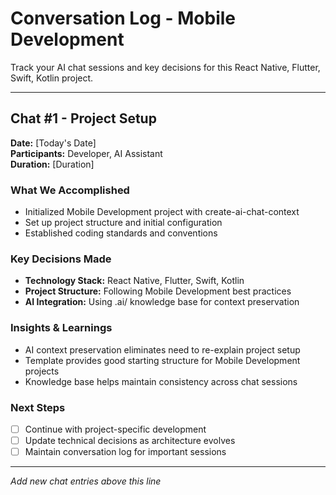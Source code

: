# Conversation Log - Mobile Development

Track your AI chat sessions and key decisions for this React Native, Flutter, Swift, Kotlin project.

---

## Chat #1 - Project Setup

**Date:** [Today's Date]  
**Participants:** Developer, AI Assistant  
**Duration:** [Duration]

### What We Accomplished
- Initialized Mobile Development project with create-ai-chat-context
- Set up project structure and initial configuration
- Established coding standards and conventions

### Key Decisions Made
- **Technology Stack:** React Native, Flutter, Swift, Kotlin
- **Project Structure:** Following Mobile Development best practices
- **AI Integration:** Using .ai/ knowledge base for context preservation

### Insights & Learnings
- AI context preservation eliminates need to re-explain project setup
- Template provides good starting structure for Mobile Development projects
- Knowledge base helps maintain consistency across chat sessions

### Next Steps
- [ ] Continue with project-specific development
- [ ] Update technical decisions as architecture evolves  
- [ ] Maintain conversation log for important sessions

---

*Add new chat entries above this line*
